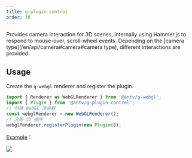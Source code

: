 ```yaml
---
title: g-plugin-control
order: 10
---
```


Provides camera interaction for 3D scenes, internally using Hammer.js to respond to mouse-over, scroll-wheel events. Depending on the [camera type](/en/api/camera#camera#camera type), different interactions are provided.

## Usage

Create the `g-webgl` renderer and register the plugin.

```js
import { Renderer as WebGLRenderer } from '@antv/g-webgl';
import { Plugin } from '@antv/g-plugin-control';
// 创建 WebGL 渲染器
const webglRenderer = new WebGLRenderer();
// 注册 3D 插件
webglRenderer.registerPlugin(new Plugin());
```

[Example](/en/examples/plugins#orbit-control)：

![](https://gw.alipayobjects.com/mdn/rms_6ae20b/afts/img/A*1u8eRKMbVX8AAAAAAAAAAAAAARQnAQ)
